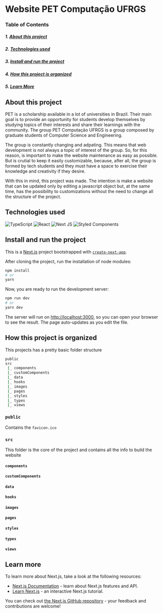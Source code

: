 # Website PET Computação UFRGS

### Table of Contents
##### 1. [About this project](#about)
##### 2. [Technologies used](#stack)
##### 3. [Install and run the project](#installation)
##### 4. [How this project is organized](#maintenance)
##### 5. [Learn More](#learn-more)


<a name="about"></a>
## About this project

PET is a scholarship available in a lot of universities in Brazil. Their main goal is to provide an opportunity for students develop themselves by studying topics of their interests and share their learnings with the community. The group PET Computação UFRGS is a group composed by graduate students of Computer Science and Engineering.  

The group is constantly changing and adpating. This means that web development is not always a topic of interest of the group. So, for this reason, is important to make the website maintenance as easy as possible. But is crutial to keep it easily customizable, because, after all, the group is formed by tech students and they must have a space to exercise their knowledge and creativity if they desire.

With this in mind, this project was made. The intention is make a website that can be updated only by editing a javascript object but, at the same time, has the possibility to customizations without the need to change all the structure of the project.


<a name="stack"></a>
## Technologies used

![TypeScript](https://img.shields.io/badge/typescript-%23007ACC.svg?style=for-the-badge&logo=typescript&logoColor=white)
![React](https://img.shields.io/badge/react-%2320232a.svg?style=for-the-badge&logo=react&logoColor=%2361DAFB)
![Next JS](https://img.shields.io/badge/Next-black?style=for-the-badge&logo=next.js&logoColor=white)
![Styled Components](https://img.shields.io/badge/styled--components-DB7093?style=for-the-badge&logo=styled-components&logoColor=white)


<a name="installation"></a>
## Install and run the project

This is a [Next.js](https://nextjs.org/) project bootstrapped with [`create-next-app`](https://github.com/vercel/next.js/tree/canary/packages/create-next-app).

After cloning the project, run the installation of node modules:

```bash
npm install
# or
yarn
```

Now, you are ready to run the development server:
```bash
npm run dev
# or
yarn dev
```

The server will run on [http://localhost:3000](http://localhost:3000), so you can open your browser to see the result. The page auto-updates as you edit the file.


<a name="maintenance"></a>
## How this project is organized
This projects has a pretty basic folder structure
```bash
public
src
 |_ components
 |_ customComponents
 |_ data
 |_ hooks
 |_ images
 |_ pages
 |_ styles
 |_ types
 |_ views
```


### `public`

Contains the `favicon.ico`


### `src`

This folder is the core of the project and contains all the info to build the website

#### `components`

#### `customComponents`

#### `data`

#### `hooks`

#### `images`

#### `pages`

#### `styles`

#### `types`

#### `views`



<a name="learn-more"></a>
## Learn more

To learn more about Next.js, take a look at the following resources:

- [Next.js Documentation](https://nextjs.org/docs) - learn about Next.js features and API.
- [Learn Next.js](https://nextjs.org/learn) - an interactive Next.js tutorial.

You can check out [the Next.js GitHub repository](https://github.com/vercel/next.js/) - your feedback and contributions are welcome!
